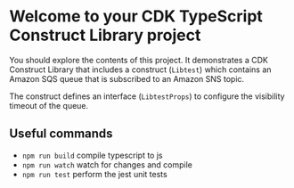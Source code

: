 # Welcome to your CDK TypeScript Construct Library project

You should explore the contents of this project. It demonstrates a CDK Construct Library that includes a construct (`Libtest`)
which contains an Amazon SQS queue that is subscribed to an Amazon SNS topic.

The construct defines an interface (`LibtestProps`) to configure the visibility timeout of the queue.

## Useful commands

* `npm run build`   compile typescript to js
* `npm run watch`   watch for changes and compile
* `npm run test`    perform the jest unit tests
